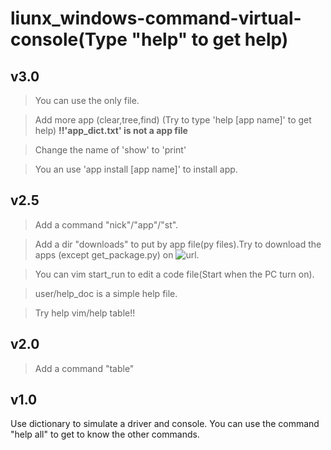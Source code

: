 # liunx_windows-command-virtual-console(Type "help" to get help)

## v3.0

> You can use the only file.

> Add more app (clear,tree,find) (Try to type 'help \[app name\]' to get help)      **!!'app_dict.txt' is not a app file**

> Change the name of 'show' to 'print'

> You an use 'app install \[app name\]' to install app.


## v2.5

> Add a command "nick"/"app"/"st".

> Add a dir "downloads" to put by app file(py files).Try to download the apps (except get_package.py) on ![url](https://github.com/wzm-2007/liunx_windows-command-virtual-console/tree/main/downloads).

> You can vim start_run to edit a code file(Start when the PC turn on).

> user/help_doc is a simple help file.

>Try help vim/help table!!

## v2.0

> Add a command "table"

## v1.0

Use dictionary to simulate a driver and console.
You can use the command "help all" to get to know the other commands.
